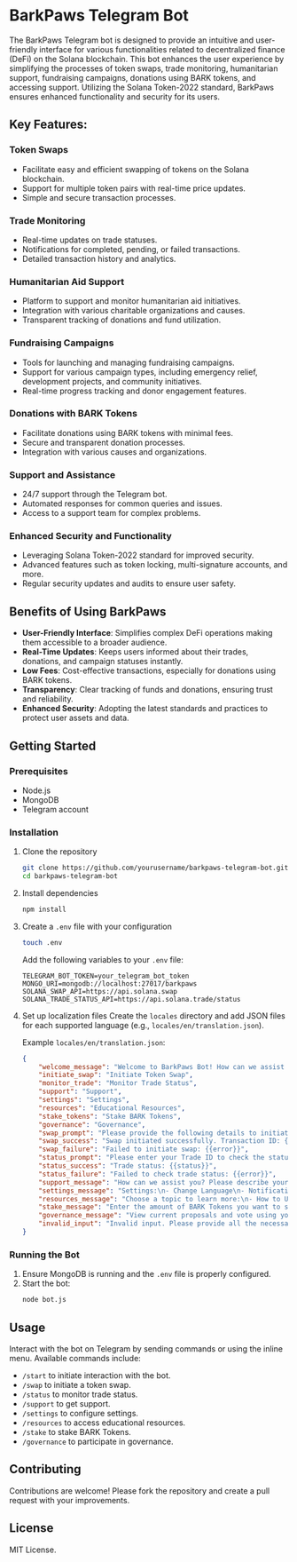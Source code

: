 # BarkPaws Telegram Bot

The BarkPaws Telegram bot is designed to provide an intuitive and user-friendly interface for various functionalities related to decentralized finance (DeFi) on the Solana blockchain. This bot enhances the user experience by simplifying the processes of token swaps, trade monitoring, humanitarian support, fundraising campaigns, donations using BARK tokens, and accessing support. Utilizing the Solana Token-2022 standard, BarkPaws ensures enhanced functionality and security for its users.

## Key Features:

### Token Swaps
- Facilitate easy and efficient swapping of tokens on the Solana blockchain.
- Support for multiple token pairs with real-time price updates.
- Simple and secure transaction processes.

### Trade Monitoring
- Real-time updates on trade statuses.
- Notifications for completed, pending, or failed transactions.
- Detailed transaction history and analytics.

### Humanitarian Aid Support
- Platform to support and monitor humanitarian aid initiatives.
- Integration with various charitable organizations and causes.
- Transparent tracking of donations and fund utilization.

### Fundraising Campaigns
- Tools for launching and managing fundraising campaigns.
- Support for various campaign types, including emergency relief, development projects, and community initiatives.
- Real-time progress tracking and donor engagement features.

### Donations with BARK Tokens
- Facilitate donations using BARK tokens with minimal fees.
- Secure and transparent donation processes.
- Integration with various causes and organizations.

### Support and Assistance
- 24/7 support through the Telegram bot.
- Automated responses for common queries and issues.
- Access to a support team for complex problems.

### Enhanced Security and Functionality
- Leveraging Solana Token-2022 standard for improved security.
- Advanced features such as token locking, multi-signature accounts, and more.
- Regular security updates and audits to ensure user safety.

## Benefits of Using BarkPaws
- **User-Friendly Interface**: Simplifies complex DeFi operations making them accessible to a broader audience.
- **Real-Time Updates**: Keeps users informed about their trades, donations, and campaign statuses instantly.
- **Low Fees**: Cost-effective transactions, especially for donations using BARK tokens.
- **Transparency**: Clear tracking of funds and donations, ensuring trust and reliability.
- **Enhanced Security**: Adopting the latest standards and practices to protect user assets and data.

## Getting Started

### Prerequisites
- Node.js
- MongoDB
- Telegram account

### Installation

1. Clone the repository
    ```sh
    git clone https://github.com/yourusername/barkpaws-telegram-bot.git
    cd barkpaws-telegram-bot
    ```

2. Install dependencies
    ```sh
    npm install
    ```

3. Create a `.env` file with your configuration
    ```sh
    touch .env
    ```

    Add the following variables to your `.env` file:
    ```
    TELEGRAM_BOT_TOKEN=your_telegram_bot_token
    MONGO_URI=mongodb://localhost:27017/barkpaws
    SOLANA_SWAP_API=https://api.solana.swap
    SOLANA_TRADE_STATUS_API=https://api.solana.trade/status
    ```

4. Set up localization files
    Create the `locales` directory and add JSON files for each supported language (e.g., `locales/en/translation.json`).

    Example `locales/en/translation.json`:
    ```json
    {
        "welcome_message": "Welcome to BarkPaws Bot! How can we assist you today?",
        "initiate_swap": "Initiate Token Swap",
        "monitor_trade": "Monitor Trade Status",
        "support": "Support",
        "settings": "Settings",
        "resources": "Educational Resources",
        "stake_tokens": "Stake BARK Tokens",
        "governance": "Governance",
        "swap_prompt": "Please provide the following details to initiate a token swap:\n1. Token to Swap From\n2. Token to Swap To\n3. Amount\n4. Confirm Wallet Address",
        "swap_success": "Swap initiated successfully. Transaction ID: {{txId}}",
        "swap_failure": "Failed to initiate swap: {{error}}",
        "status_prompt": "Please enter your Trade ID to check the status:",
        "status_success": "Trade status: {{status}}",
        "status_failure": "Failed to check trade status: {{error}}",
        "support_message": "How can we assist you? Please describe your issue, and our support team will get back to you shortly.",
        "settings_message": "Settings:\n- Change Language\n- Notification Preferences\n- Security Settings",
        "resources_message": "Choose a topic to learn more:\n- How to Use BarkPaws Bot\n- Understanding DeFi\n- FAQs",
        "stake_message": "Enter the amount of BARK Tokens you want to stake:",
        "governance_message": "View current proposals and vote using your BARK Tokens.",
        "invalid_input": "Invalid input. Please provide all the necessary details."
    }
    ```

### Running the Bot

1. Ensure MongoDB is running and the `.env` file is properly configured.
2. Start the bot:
    ```sh
    node bot.js
    ```

## Usage

Interact with the bot on Telegram by sending commands or using the inline menu. Available commands include:
- `/start` to initiate interaction with the bot.
- `/swap` to initiate a token swap.
- `/status` to monitor trade status.
- `/support` to get support.
- `/settings` to configure settings.
- `/resources` to access educational resources.
- `/stake` to stake BARK Tokens.
- `/governance` to participate in governance.

## Contributing

Contributions are welcome! Please fork the repository and create a pull request with your improvements.

## License

MIT License.